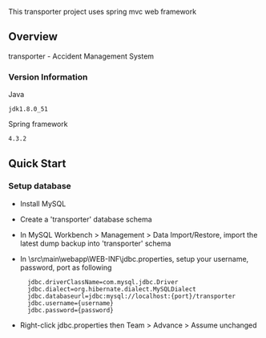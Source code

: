 This transporter project uses spring mvc web framework

## Overview

transporter - Accident Management System

### Version Information

Java

	jdk1.8.0_51
	
Spring framework

	4.3.2
	
## Quick Start

### Setup database
- Install MySQL
- Create a 'transporter' database schema
- In MySQL Workbench > Management > Data Import/Restore, import the latest dump backup into 'transporter' schema
- In \src\main\webapp\WEB-INF\jdbc.properties, setup your username, password, port as following
		
		jdbc.driverClassName=com.mysql.jdbc.Driver
		jdbc.dialect=org.hibernate.dialect.MySQLDialect
		jdbc.databaseurl=jdbc:mysql://localhost:{port}/transporter
		jdbc.username={username}
		jdbc.password={password}


- Right-click jdbc.properties then Team > Advance > Assume unchanged
